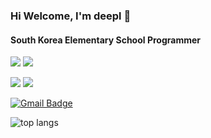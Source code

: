 ### Hi Welcome, I'm deepl 👋
#### South Korea Elementary School Programmer

<img src="https://img.shields.io/badge/Python-3766AB?style=flat-square&logo=Python&logoColor=white"/> <img src="https://img.shields.io/badge/JavaScript-F7DF1E?style=flat-square&logo=JavaScript&logoColor=white"/> 

<img src="https://img.shields.io/badge/Visual Studio Code-007ACC?style=flat-square&logo=Visual Studio Code&logoColor=white"/> <img src="https://img.shields.io/badge/GitHub-181717?style=flat-square&logo=GitHub&logoColor=white"/>

[![Gmail Badge](https://img.shields.io/badge/Gmail-d14836?style=flat-square&logo=Gmail&logoColor=white&link=mailto:deepl3dot14@gmail.com)](deepl3dot14@gmail.com)

![top langs](https://github-readme-stats.vercel.app/api/top-langs/?username=jedeop&layout=compact)
